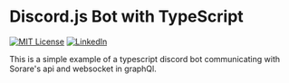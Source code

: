 # Discord.js Bot with TypeScript
[![MIT License][license-shield]][license-url]
[![LinkedIn][linkedin-shield]][linkedin-url]


This is a simple example of a typescript discord bot communicating with Sorare's api and websocket in graphQl.


[license-url]: https://github.com/0d1n92/sorareGoal/blob/main/LICENSE
[license-shield]: https://img.shields.io/github/license/othneildrew/Best-README-Template.svg?style=for-the-badge
[linkedin-shield]: https://img.shields.io/badge/-LinkedIn-black.svg?style=for-the-badge&logo=linkedin&colorB=555
[linkedin-url]: https://www.linkedin.com/in/enrico-rombaldoni-695189208/
